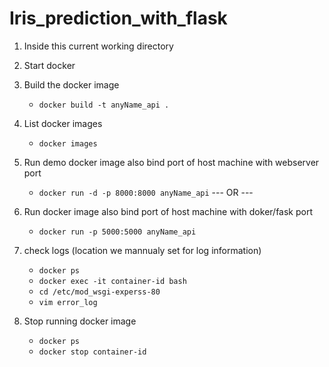 # Iris_prediction_with_flask

1. Inside this current working directory

2. Start docker

3. Build the docker image 
	* `docker build -t anyName_api .`

4. List docker images 
	* `docker images`

5. Run demo docker image also bind port of host machine with webserver port
	* `docker run -d -p 8000:8000 anyName_api`
	---	OR	---
5. Run docker image also bind port of host machine with doker/fask port
	* `docker run -p 5000:5000 anyName_api`


6. check logs (location we mannualy set for log information)
	* `docker ps`
	* `docker exec -it container-id bash`
	* `cd /etc/mod_wsgi-experss-80`
	* `vim error_log`

7. Stop running docker image
	* `docker ps`
	* `docker stop container-id`



